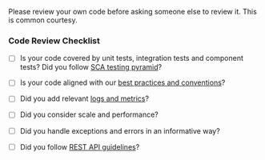 

Please review your own code before asking someone else to review it. This is common courtesy.

### Code Review Checklist

- [ ] Is your code covered by unit tests, integration tests and component tests? Did you follow [SCA testing pyramid](https://checkmarx.sharepoint.com/:p:/s/LumoTeam/EdY2yiaZGIVJpvD4rYP4n1UB5PHBVoc_K-TbI8xY7TAHVg?e=hZqufG)?

- [ ] Is your code aligned with our [best practices and conventions](https://checkmarx.atlassian.net/wiki/spaces/CXLUMO/pages/3149037741/Best+Practices+and+Conventions)?

- [ ] Did you add relevant [logs and metrics](https://checkmarx.atlassian.net/wiki/spaces/CXLUMO/pages/3149037741/Best+Practices+and+Conventions#Logging-and-Metrics)?

- [ ] Did you consider scale and performance?

- [ ] Did you handle exceptions and errors in an informative way?

- [ ] Did you follow [REST API guidelines](https://checkmarx.atlassian.net/wiki/spaces/CXLUMO/pages/1719501069/REST+API+Standards)?
